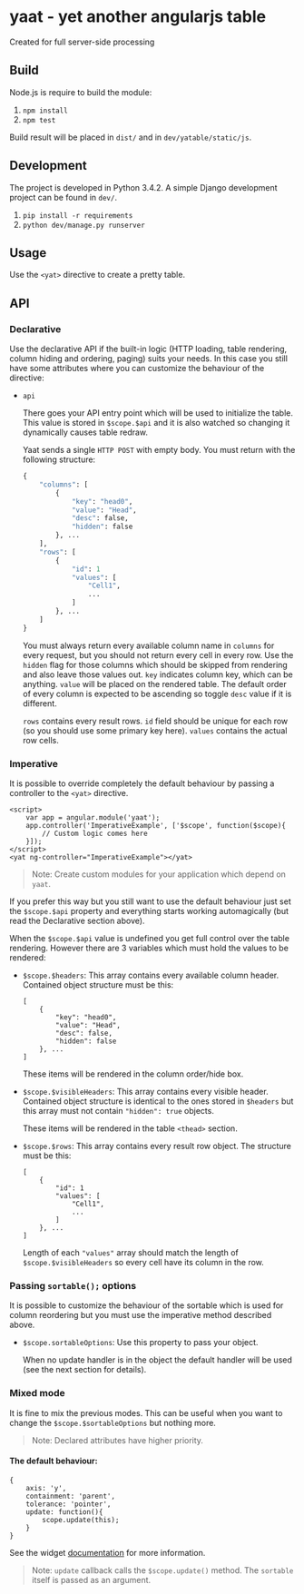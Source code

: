 # yaat - yet another angularjs table
Created for full server-side processing

## Build
Node.js is require to build the module:

1. `npm install`
2. `npm test`

Build result will be placed in `dist/` and in `dev/yatable/static/js`.

## Development

The project is developed in Python 3.4.2. A simple Django development project
can be found in `dev/`.

1. `pip install -r requirements`
2. `python dev/manage.py runserver`

## Usage

Use the `<yat>` directive to create a pretty table. 

## API

### Declarative
Use the declarative API if the built-in logic (HTTP loading, table rendering, column
hiding and ordering, paging) suits your needs. In this case you still have some attributes
where you can customize the behaviour of the directive:

-   `api`

    There goes your API entry point which will be used to initialize the table. This
    value is stored in `$scope.$api` and it is also watched so changing it dynamically
    causes table redraw.
    
    Yaat sends a single `HTTP POST` with empty body. You must return with the following
    structure:
    
    ```python
    {
        "columns": [
            {
                "key": "head0",
                "value": "Head",
                "desc": false,
                "hidden": false
            }, ...
        ],
        "rows": [
            {
                "id": 1
                "values": [
                    "Cell1",
                    ...
                ] 
            }, ...
        ]
    }
    ```
    
    You must always return every available column name in `columns` for every request,
    but you should not return every cell in every row. Use the `hidden` flag for those
    columns which should be skipped from rendering and also leave those values out. 
    `key` indicates column key, which can be anything. `value` will be placed on the
    rendered table.
    The default order of every column is expected to be ascending so toggle `desc` value
    if it is different.
    
    `rows` contains every result rows. `id` field should be unique for each row
    (so you should use some primary key here). `values` contains the actual row cells.

### Imperative
It is possible to override completely the default behaviour by passing a controller to the
`<yat>` directive.

```
<script>
    var app = angular.module('yaat');
    app.controller('ImperativeExample', ['$scope', function($scope){
        // Custom logic comes here
    }]);
</script>
<yat ng-controller="ImperativeExample"></yat>
```

> Note: Create custom modules for your application which depend on `yaat`.

If you prefer this way but you still want to use the default behaviour just set
the `$scope.$api` property and everything starts working automagically (but read the
Declarative section above).

When the `$scope.$api` value is undefined you get full control over the table rendering.
However there are 3 variables which must hold the values to be rendered:

-   `$scope.$headers`: This array contains every available column header. Contained object
    structure must be this:

    ```
    [
        {
            "key": "head0",
            "value": "Head",
            "desc": false,
            "hidden": false
        }, ...
    ]
    ```

    These items will be rendered in the column order/hide box.
    
-   `$scope.$visibleHeaders`: This array contains every visible header. Contained object
    structure is identical to the ones stored in `$headers` but this array must not
    contain `"hidden": true` objects.
    
    These items will be rendered in the table `<thead>` section.
    
-   `$scope.$rows`: This array contains every result row object. The structure must be 
     this:
    
    ```
    [
        {
            "id": 1
            "values": [
                "Cell1",
                ...
            ] 
        }, ...
    ]
    ```
    
    Length of each `"values"` array should match the length of `$scope.$visibleHeaders`
    so every cell have its column in the row.

### Passing `sortable();` options

It is possible to customize the behaviour of the sortable which is used for column
reordering but you must use the imperative method described above.

-   `$scope.sortableOptions`: Use this property to pass your object.
    
    When no update handler is in the object the default handler will be used
    (see the next section for details).
    
### Mixed mode
It is fine to mix the previous modes. This can be useful when you want to change 
the `$scope.$sortableOptions` but nothing more.

> Note: Declared attributes have higher priority.

#### The default behaviour:

```
{
    axis: 'y',
    containment: 'parent',
    tolerance: 'pointer',
    update: function(){
        scope.update(this);
    }
}
```

See the widget [documentation](http://api.jqueryui.com/sortable/) for more information.

> Note: `update` callback calls the `$scope.update()` method. The `sortable` itself
is passed as an argument.
